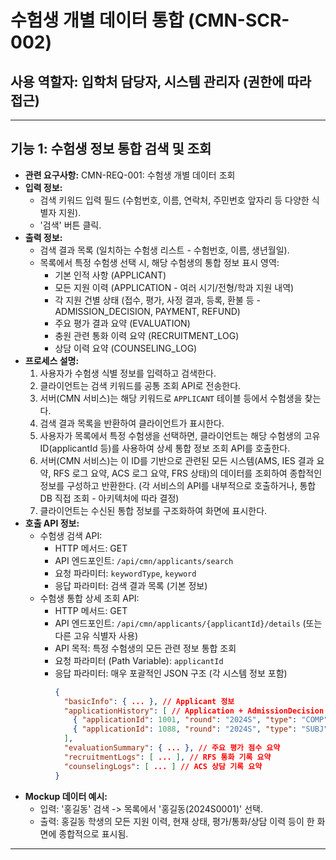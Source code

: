 # 수험생 개별 데이터 통합 (CMN-SCR-002)

## 사용 역할자: 입학처 담당자, 시스템 관리자 (권한에 따라 접근)

---

## 기능 1: 수험생 정보 통합 검색 및 조회

-   **관련 요구사항:** CMN-REQ-001: 수험생 개별 데이터 조회
-   **입력 정보:**
    -   검색 키워드 입력 필드 (수험번호, 이름, 연락처, 주민번호 앞자리 등 다양한 식별자 지원).
    -   '검색' 버튼 클릭.
-   **출력 정보:**
    -   검색 결과 목록 (일치하는 수험생 리스트 - 수험번호, 이름, 생년월일).
    -   목록에서 특정 수험생 선택 시, 해당 수험생의 통합 정보 표시 영역:
        -   기본 인적 사항 (APPLICANT)
        -   모든 지원 이력 (APPLICATION - 여러 시기/전형/학과 지원 내역)
        -   각 지원 건별 상태 (접수, 평가, 사정 결과, 등록, 환불 등 - ADMISSION\_DECISION, PAYMENT, REFUND)
        -   주요 평가 결과 요약 (EVALUATION)
        -   충원 관련 통화 이력 요약 (RECRUITMENT\_LOG)
        -   상담 이력 요약 (COUNSELING\_LOG)
-   **프로세스 설명:**
    1.  사용자가 수험생 식별 정보를 입력하고 검색한다.
    2.  클라이언트는 검색 키워드를 공통 조회 API로 전송한다.
    3.  서버(CMN 서비스)는 해당 키워드로 `APPLICANT` 테이블 등에서 수험생을 찾는다.
    4.  검색 결과 목록을 반환하여 클라이언트가 표시한다.
    5.  사용자가 목록에서 특정 수험생을 선택하면, 클라이언트는 해당 수험생의 고유 ID(applicantId 등)를 사용하여 상세 통합 정보 조회 API를 호출한다.
    6.  서버(CMN 서비스)는 이 ID를 기반으로 관련된 모든 시스템(AMS, IES 결과 요약, RFS 로그 요약, ACS 로그 요약, FRS 상태)의 데이터를 조회하여 종합적인 정보를 구성하고 반환한다. (각 서비스의 API를 내부적으로 호출하거나, 통합 DB 직접 조회 - 아키텍처에 따라 결정)
    7.  클라이언트는 수신된 통합 정보를 구조화하여 화면에 표시한다.
-   **호출 API 정보:**
    -   수험생 검색 API:
        -   HTTP 메서드: GET
        -   API 엔드포인트: `/api/cmn/applicants/search`
        -   요청 파라미터: `keywordType`, `keyword`
        -   응답 파라미터: 검색 결과 목록 (기본 정보)
    -   수험생 통합 상세 조회 API:
        -   HTTP 메서드: GET
        -   API 엔드포인트: `/api/cmn/applicants/{applicantId}/details` (또는 다른 고유 식별자 사용)
        -   API 목적: 특정 수험생의 모든 관련 정보 통합 조회
        -   요청 파라미터 (Path Variable): `applicantId`
        -   응답 파라미터: 매우 포괄적인 JSON 구조 (각 시스템 정보 포함)
            ```json
            {
              "basicInfo": { ... }, // Applicant 정보
              "applicationHistory": [ // Application + AdmissionDecision + Payment/Refund 정보 요약
                { "applicationId": 1001, "round": "2024S", "type": "COMP", "dept": "CS", "status": "등록완료", ... },
                { "applicationId": 1088, "round": "2024S", "type": "SUBJ", "dept": "KOR", "status": "환불완료", ... }
              ],
              "evaluationSummary": { ... }, // 주요 평가 점수 요약
              "recruitmentLogs": [ ... ], // RFS 통화 기록 요약
              "counselingLogs": [ ... ] // ACS 상담 기록 요약
            }
            ```
-   **Mockup 데이터 예시:**
    -   입력: '홍길동' 검색 -> 목록에서 '홍길동(2024S0001)' 선택.
    -   출력: 홍길동 학생의 모든 지원 이력, 현재 상태, 평가/통화/상담 이력 등이 한 화면에 종합적으로 표시됨.

---

